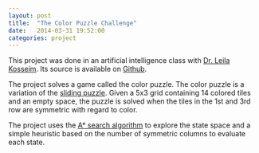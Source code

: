 ```yaml
---
layout: post
title:  "The Color Puzzle Challenge"
date:   2014-03-31 19:52:00
categories: project
---
```

This project was done in an artificial intelligence class with [Dr. Leila Kosseim](http://users.encs.concordia.ca/~kosseim/).  Its source is available on [Github](https://github.com/connorbode/TheColorPuzzleChallenge).

The project solves a game called the color puzzle.  The color puzzle is a variation of the [sliding puzzle](http://en.wikipedia.org/wiki/Sliding_puzzle).  Given a 5x3 grid containing 14 colored tiles and an empty space, the puzzle is solved when the tiles in the 1st and 3rd row are symmetric with regard to color.

The project uses the [A* search algorithm](http://en.wikipedia.org/wiki/A*_search_algorithm) to explore the state space and a simple heuristic based on the number of symmetric columns to evaluate each state.